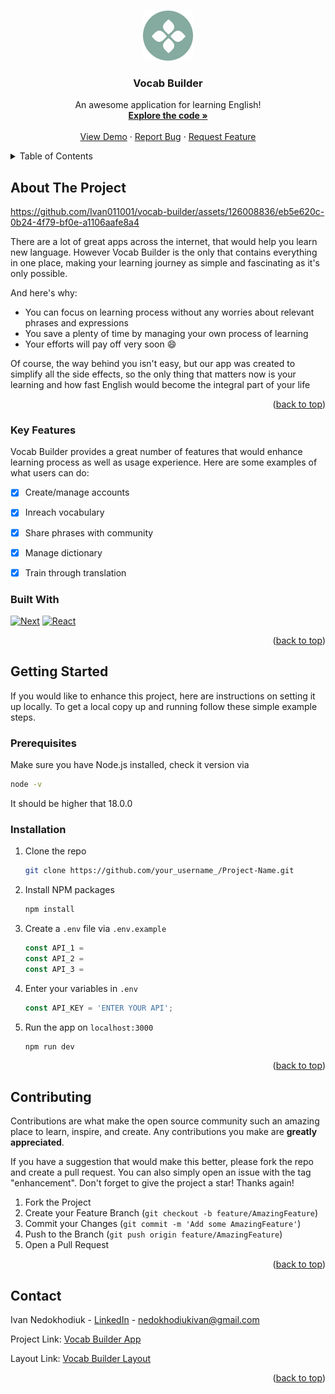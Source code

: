 <a name="readme-top"></a>

<br />
<div align="center">
  <a href="https://github.com/Ivan011001/vocab-builder">
    <img src="public/logo.png" alt="Logo" width="80" height="80">
  </a>

  <h3 align="center">Vocab Builder</h3>

  <p align="center">
    An awesome application for learning English!
    <br />
    <a href="https://github.com/Ivan011001/vocab-builder"><strong>Explore the code »</strong></a>
    <br />
    <br />
    <a href="https://vocab-builder-murex.vercel.app">View Demo</a>
    ·
    <a href="https://github.com/Ivan011001/vocab-builder/issues">Report Bug</a>
    ·
    <a href="https://github.com/Ivan011001/vocab-builder/issues">Request Feature</a>
  </p>
</div>

<details>
  <summary>Table of Contents</summary>
  <ol>
    <li>
      <a href="#about-the-project">About The Project</a>
      <ul>
        <li><a href="#built-with">Built With</a></li>
      </ul>
    </li>
    <li>
      <a href="#getting-started">Getting Started</a>
      <ul>
        <li><a href="#prerequisites">Prerequisites</a></li>
        <li><a href="#installation">Installation</a></li>
      </ul>
    </li>
    <li><a href="#usage">Usage</a></li>
    <li><a href="#roadmap">Roadmap</a></li>
    <li><a href="#contributing">Contributing</a></li>
    <li><a href="#contact">Contact</a></li>
  </ol>
</details>


## About The Project


https://github.com/Ivan011001/vocab-builder/assets/126008836/eb5e620c-0b24-4f79-bf0e-a1106aafe8a4


There are a lot of great apps across the internet, that would help you learn new language. However Vocab Builder is the only that contains everything in one place, making your learning journey as simple and fascinating as it's only possible.

And here's why:
* You can focus on learning process without any worries about relevant phrases and expressions
* You save a plenty of time by managing your own process of learning 
* Your efforts will pay off very soon :smile:

Of course, the way behind you isn't easy, but our app was created to simplify all the side effects, so the only thing that matters now is your learning and how fast English would become the integral part of your life

<p align="right">(<a href="#readme-top">back to top</a>)</p>


### Key Features

Vocab Builder provides a great number of features that would enhance learning process as well as usage experience.
Here are some examples of what users can do:

- [x] Create/manage accounts
- [x] Inreach vocabulary
- [x] Share phrases with community
- [x] Manage dictionary 
- [x] Train through translation

     
### Built With


[![Next][Next.js]][Next-url]
[![React][React.js]][React-url]

<p align="right">(<a href="#readme-top">back to top</a>)</p>


## Getting Started

If you would like to enhance this project, here are instructions on setting it up locally.
To get a local copy up and running follow these simple example steps.

### Prerequisites

Make sure you have Node.js installed, check it version via
  ```sh
  node -v
  ```
It should be higher that 18.0.0

### Installation

1. Clone the repo
   ```sh
   git clone https://github.com/your_username_/Project-Name.git
   ```
2. Install NPM packages
   ```sh
   npm install
   ```
3. Create a `.env` file via `.env.example`
   ```js
   const API_1 =
   const API_2 = 
   const API_3 = 
   ```  
4. Enter your variables in `.env`
   ```js
   const API_KEY = 'ENTER YOUR API';
   ```
5. Run the app on `localhost:3000`
   ```sh
   npm run dev
   ```

<p align="right">(<a href="#readme-top">back to top</a>)</p>


## Contributing

Contributions are what make the open source community such an amazing place to learn, inspire, and create. Any contributions you make are **greatly appreciated**.

If you have a suggestion that would make this better, please fork the repo and create a pull request. You can also simply open an issue with the tag "enhancement".
Don't forget to give the project a star! Thanks again!

1. Fork the Project
2. Create your Feature Branch (`git checkout -b feature/AmazingFeature`)
3. Commit your Changes (`git commit -m 'Add some AmazingFeature'`)
4. Push to the Branch (`git push origin feature/AmazingFeature`)
5. Open a Pull Request

<p align="right">(<a href="#readme-top">back to top</a>)</p>


## Contact

Ivan Nedokhodiuk - [LinkedIn](https://www.linkedin.com/in/ivan-nedokhodiuk) - nedokhodiukivan@gmail.com

Project Link: [Vocab Builder App](https://vocab-builder-murex.vercel.app)

Layout Link: [Vocab Builder Layout](https://www.figma.com/file/XRhVBdCX1wPyzCRA567kud/VocabBuilder?type=design&node-id=0-1&mode=design&t=Aa7GiCvVIpx6Nvi5-0)

<p align="right">(<a href="#readme-top">back to top</a>)</p>

[Next.js]: https://img.shields.io/badge/next.js-000000?style=for-the-badge&logo=nextdotjs&logoColor=white
[Next-url]: https://nextjs.org/
[React.js]: https://img.shields.io/badge/React-20232A?style=for-the-badge&logo=react&logoColor=61DAFB
[React-url]: https://reactjs.org/
